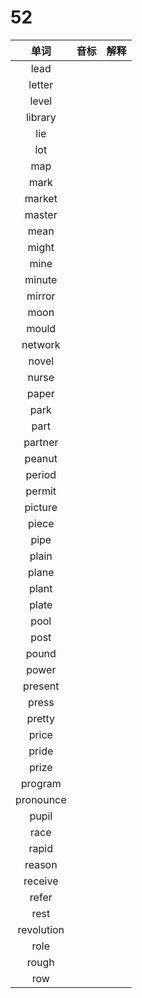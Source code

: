 # 52

|    单词    | 音标 | 解释 |
| :--------: | :--: | :--: |
|    lead    |      |      |
|   letter   |      |      |
|   level    |      |      |
|  library   |      |      |
|    lie     |      |      |
|    lot     |      |      |
|    map     |      |      |
|    mark    |      |      |
|   market   |      |      |
|   master   |      |      |
|    mean    |      |      |
|   might    |      |      |
|    mine    |      |      |
|   minute   |      |      |
|   mirror   |      |      |
|    moon    |      |      |
|   mould    |      |      |
|  network   |      |      |
|   novel    |      |      |
|   nurse    |      |      |
|   paper    |      |      |
|    park    |      |      |
|    part    |      |      |
|  partner   |      |      |
|   peanut   |      |      |
|   period   |      |      |
|   permit   |      |      |
|  picture   |      |      |
|   piece    |      |      |
|    pipe    |      |      |
|   plain    |      |      |
|   plane    |      |      |
|   plant    |      |      |
|   plate    |      |      |
|    pool    |      |      |
|    post    |      |      |
|   pound    |      |      |
|   power    |      |      |
|  present   |      |      |
|   press    |      |      |
|   pretty   |      |      |
|   price    |      |      |
|   pride    |      |      |
|   prize    |      |      |
|  program   |      |      |
| pronounce  |      |      |
|   pupil    |      |      |
|    race    |      |      |
|   rapid    |      |      |
|   reason   |      |      |
|  receive   |      |      |
|   refer    |      |      |
|    rest    |      |      |
| revolution |      |      |
|    role    |      |      |
|   rough    |      |      |
|    row     |      |      |